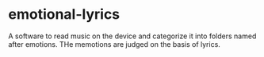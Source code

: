 # emotional-lyrics
A software to read music on the device and categorize it into folders named after emotions. THe memotions are judged on the basis of lyrics.
